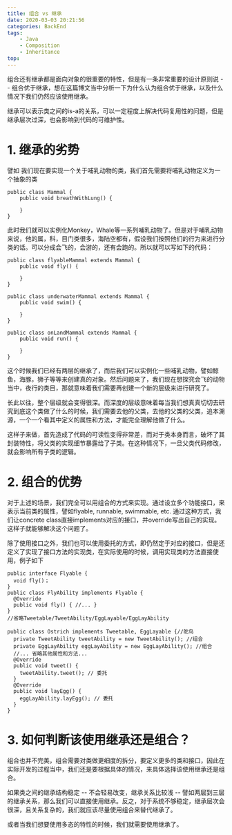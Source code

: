 ```yaml
---
title: 组合 vs 继承
date: 2020-03-03 20:21:56
categories: BackEnd
tags:
    - Java
    - Composition
    - Inheritance
top:
---
```

组合还有继承都是面向对象的很重要的特性，但是有一条非常重要的设计原则说 -- 组合优于继承，想在这篇博文当中分析一下为什么认为组合优于继承，以及什么情况下我们仍然应该使用继承。

继承可以表示类之间的is-a的关系，可以一定程度上解决代码复用性的问题，但是继承层次过深，也会影响到代码的可维护性。

# 1. 继承的劣势

譬如 我们现在要实现一个关于哺乳动物的类，我们首先需要将哺乳动物定义为一个抽象的类

    public class Mammal {
        public void breathWithLung() {
            
        }
    }

此时我们就可以实例化Monkey，Whale等一系列哺乳动物了。但是对于哺乳动物来说，他的属，科，目门类很多，海陆空都有，假设我们按照他们的行为来进行分类的话。可以分成会飞的，会游的，还有会跑的。所以就可以写如下的代码：
    
    public class flyableMammal extends Mammal {
        public void fly() {
            
        }
    }
    
    public class underwaterMammal extends Mammal {
        public void swim() {
            
        }
    }
    
    public class onLandMammal extends Mammal {
        public void run() {
            
        }
    }

这个时候我们已经有两层的继承了，而后我们可以实例化一些哺乳动物，譬如鲸鱼，海豚，狮子等等来创建真的对象。然后问题来了，我们现在想探究会飞的动物当中，夜行的类目，那就意味着我们需要再创建一个新的层级来进行研究了。

长此以往，整个层级就会变得很深。而深度的层级意味着每当我们想真真切切去研究到底这个类做了什么的时候，我们需要去他的父类，去他的父类的父类，追本溯源，一个一个看其中定义的属性和方法，才能完全理解他做了什么。

这样子来做，首先造成了代码的可读性变得非常差，而对于类本身而言，破坏了其封装特性，将父类的实现细节暴露给了子类。在这种情况下，一旦父类代码修改，就会影响所有子类的逻辑。

# 2. 组合的优势

对于上述的场景，我们完全可以用组合的方式来实现。通过设立多个功能接口，来表示当前类的属性，譬如flyable, runnable, swimmable, etc. 通过这种方式，我们让concrete class直接implements对应的接口，并override写出自己的实现。这样子就能够解决这个问题了。

除了使用接口之外，我们也可以使用委托的方式，即仍然定于对应的接口，但是还定义了实现了接口方法的实现类，在实际使用的时候，调用实现类的方法直接使用，例子如下


    public interface Flyable {
      void fly()；
    }
    public class FlyAbility implements Flyable {
      @Override
      public void fly() { //... }
    }
    //省略Tweetable/TweetAbility/EggLayable/EggLayAbility
    
    public class Ostrich implements Tweetable, EggLayable {//鸵鸟
      private TweetAbility tweetAbility = new TweetAbility(); //组合
      private EggLayAbility eggLayAbility = new EggLayAbility(); //组合
      //... 省略其他属性和方法...
      @Override
      public void tweet() {
        tweetAbility.tweet(); // 委托
      }
      @Override
      public void layEgg() {
        eggLayAbility.layEgg(); // 委托
      }
    }

# 3. 如何判断该使用继承还是组合？

组合也并不完美，组合需要对类做更细度的拆分，要定义更多的类和接口，因此在实际开发的过程当中，我们还是要根据具体的情况，来具体选择该使用继承还是组合。

如果类之间的继承结构稳定 -- 不会轻易改变，继承关系比较浅 -- 譬如两层到三层的继承关系，那么我们可以直接使用继承。反之，对于系统不够稳定，继承层次会很深，且关系复杂的，我们就应该尽量使用组合来替代继承了。

或者当我们想要使用多态的特性的时候，我们就需要使用继承了。